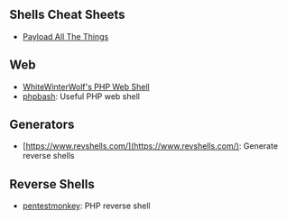 ## Shells Cheat Sheets

- [Payload All The Things](https://github.com/swisskyrepo/PayloadsAllTheThings/blob/master/Methodology%20and%20Resources/Reverse%20Shell%20Cheatsheet.md)

## Web

- [WhiteWinterWolf's PHP Web Shell](https://github.com/WhiteWinterWolf/wwwolf-php-webshell)
- [phpbash](https://github.com/Arrexel/phpbash): Useful PHP web shell

## Generators

- [https://www.revshells.com/](https://www.revshells.com/): Generate reverse shells

## Reverse Shells

- [pentestmonkey](https://github.com/pentestmonkey/php-reverse-shell): PHP reverse shell